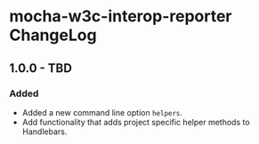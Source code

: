 # mocha-w3c-interop-reporter ChangeLog

## 1.0.0 - TBD
### Added
  - Added a new command line option `helpers`.
  - Add functionality that adds project specific helper methods to Handlebars.
